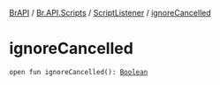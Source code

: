 [BrAPI](../../index.md) / [Br.API.Scripts](../index.md) / [ScriptListener](index.md) / [ignoreCancelled](./ignore-cancelled.md)

# ignoreCancelled

`open fun ignoreCancelled(): `[`Boolean`](https://kotlinlang.org/api/latest/jvm/stdlib/kotlin/-boolean/index.html)